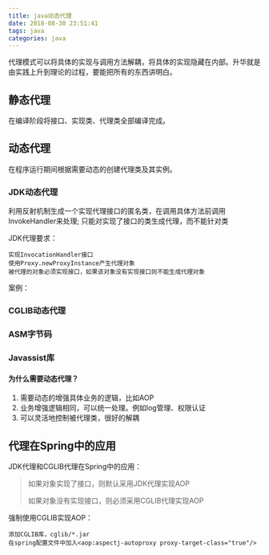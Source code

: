 ```yaml
---
title: java动态代理
date: 2018-08-30 23:51:41
tags: java
categories: java
---
```


代理模式可以将具体的实现与调用方法解耦，将具体的实现隐藏在内部。升华就是由实践上升到理论的过程，要能把所有的东西讲明白。

## 静态代理 ##

在编译阶段将接口、实现类、代理类全部编译完成。


## 动态代理 ##

在程序运行期间根据需要动态的创建代理类及其实例。

### JDK动态代理 ###

利用反射机制生成一个实现代理接口的匿名类，在调用具体方法前调用InvokeHandler来处理;
只能对实现了接口的类生成代理，而不能针对类

JDK代理要求：

	实现InvocationHandler接口
	使用Proxy.newProxyInstance产生代理对象
	被代理的对象必须实现接口，如果该对象没有实现接口则不能生成代理对象

案例：


### CGLIB动态代理 ###


### ASM字节码 ###


### Javassist库 ###


#### 为什么需要动态代理？ ####

1. 需要动态的增强具体业务的逻辑，比如AOP
2. 业务增强逻辑相同，可以统一处理。例如log管理、权限认证
3. 可以灵活地控制被代理类，很好的解耦


## 代理在Spring中的应用 ##

JDK代理和CGLIB代理在Spring中的应用：

> 如果对象实现了接口，则默认采用JDK代理实现AOP
> 
> 如果对象没有实现接口，则必须采用CGLIB代理实现AOP

强制使用CGLIB实现AOP：

	添加CGLIB库，cglib/*.jar
	在spring配置文件中加入<aop:aspectj-autoproxy proxy-target-class="true"/>